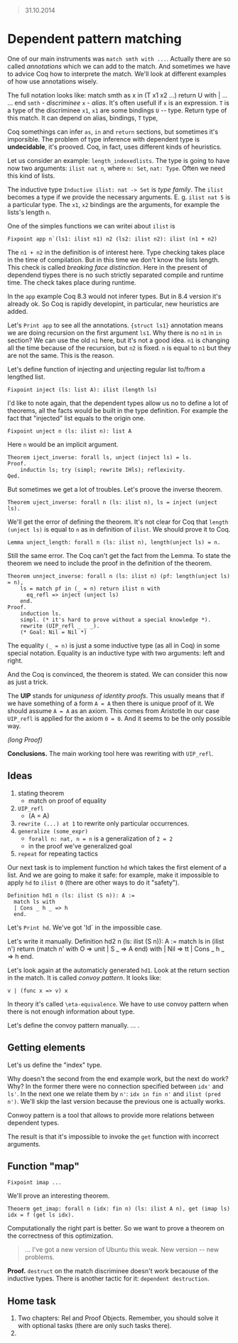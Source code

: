 > 31.10.2014

# Dependent pattern matching
One of our main instruments was `match smth with ...`. Actually there are so called _annotations_ which we can add to the match. And sometimes we have to advice Coq how to interprete the match. We'll look at different examples of how use annotations wisely.

The full notation looks like:
    match smth as x in (T x1 x2 ...)
        return U with
        | ...
        ...
    end
`smth` - _discriminee_
`x` - _alias_. It's often usefull if `x` is an expression.
`T` is a type of the discriminee
`x1`, `x1` are some  bindings
`U` -- type. Return type of this match. It can depend on alias, bindings, `T` type,

Coq somethings can infer `as`, `in` and `return` sections, but sometimes it's imporsible. The problem of type inference with dependent type is **undecidable**, it's prooved. Coq, in fact, uses different kinds of heuristics.

Let us consider an example: `length_indexedlists`. The type is going to have now two arguments: `ilist nat n`, where `n: Set`, `nat: Type`. Often we need this kind of lists.

The inductive type `Inductive ilist: nat -> Set` is _type family_. The `ilist` becomes a type if we provide the necessary arguments. E. g.  `ilist nat 5` is a particular type. The `x1`, `x2` bindings are the arguments, for example the lists's length `n`.

One of the simples functions we can writei about `ilist` is

    Fixpoint app n`(ls1: ilist n1) n2 (ls2: ilist n2): ilist (n1 + n2)

The `n1 + n2` in the definition is of interest here. Type checking takes place in the time of compilation. But in this time we don't know the lists length. This check is called _breaking face distinction_. Here in the present of dependend tiypes there is no such strictly separated compile and runtime time. The check takes place during runtime.

In the `app` example Coq 8.3 would not inferer types. But in 8.4 version it's already ok. So Coq is rapidly developint, in particular, new heuristics are added.

Let's `Print app` to see all the annotations.
`{struct ls1}` annotation means we are doing recursion on the first argument `ls1`.
Why there is no `n1` in `in` section? We can use the old `n1` here, but it's not a good idea. `n1` is changing all the time because of the recursion, but `n2` is fixed. `n` is equal to `n1` but they are not the same. This is the reason.

Let's define function of injecting and unjecting regular list to/from a lengthed list.

    Fixpoint inject (ls: list A): ilist (length ls)

I'd like to note again, that the dependent types allow us no to define a lot of theorems, all the facts would be built in the type definition. For example the fact that "injected" list equals to the origin one.

    Fixpoint unject n (ls: ilist n): list A

Here `n` would be an implicit argument.

    Theorem iject_inverse: forall ls, unject (inject ls) = ls.
    Proof.
        inductin ls; try (simpl; rewrite IHls); reflexivity.
    Qed.

But sometimes we get a lot of troubles. Let's proove the inverse theorem.

    Theorem uject_inverse: forall n (ls: ilist n), ls = inject (unject ls).

We'll get the error of defining the theorem. It's not clear for Coq that `length (unject ls)` is equal to `n` as in definition of `ilist`. We should prove it to Coq.

    Lemma unject_length: forall n (ls: ilist n), length(unject ls) = n.

Still the same error. The Coq can't get the fact from the Lemma.
To state the theorem we need to include the proof in the definition of the theorem.

    Theorem unnject_inverse: forall n (ls: ilist n) (pf: length(unject ls) = n),
        ls = match pf in (_ = n) return ilist n with
          eq_refl => inject (unject ls)
        end.
    Proof.
        induction ls.
        simpl. (* it's hard to prove without a special knowledge *). 
        rewrite (UIP_refl _ _ _).
        (* Goal: Nil = Nil *)

The equality `(_ = n)` is just a some inductive type (as all in Coq) in some special notation. Equality is an inductive type with two arguments: left and right.

And the Coq is convinced, the theorem is stated. We can consider this now as just a trick.

The **UIP** stands for _uniquness of identity proofs_. This usually means that if we have something of a form `A = A` then there is unique proof of it.
We should assume `A = A` as an axiom. This comes from Aristotle
In our case `UIP_refl` is applied for the axiom `0 = 0`. And it seems to be the only possible way.

_(long Proof)_

**Conclusions.**
The main working tool here was rewriting with `UIP_refl`.
## Ideas
1. stating theorem
    - match on proof of equality
2. `UIP_refl`
    - (A = A)
3. `rewrite (...) at 1` to rewrite only particular occurrences.
4. `generalize (some_expr)` 
    - `forall n: nat, n = n` is a generalization of `2 = 2`
    - in the proof we've generalized goal
5. `repeat` for repeating tactics

Our next task is to implement function `hd` which takes the first element of a list. And we are going to make it safe: for example, make it impossible to apply `hd` to `ilist 0` (there are other ways to do it "safety").

    Definition hd1 n (ls: ilist (S n)): A :=
      match ls with
      | Cons _ h _ => h
      end.

Let's `Print hd`. We've got 'Id` in the impossible case.

Let's write it manually.
    Definition hd2 n (ls: ilist (S n)): A :=
      match ls in (ilist n') 
        return (match n' with O => unit | S _ => A end) with
      | Nil => tt
      | Cons _ h _ => h
      end.

Let's look again at the automaticly generated `hd1`. Look at the return section in the match.
It is called _convoy pattern_. It looks like:

    v | (func x => v) x

In theory it's called `\eta-equivalence`. We have to use convoy pattern when there is not enough information about type.

Let's define the convoy pattern manually. ... .

## Getting elements
Let's us define the "index" type.

Why doesn't the second from the end example work, but the next do work? Why? In the former there were no connection specified between `idx'` and `ls'`. In the next one we relate them by `n'`: `idx in fin n'` and `ilist (pred n')`. We'll skip the last version because the previous one is actually works.

Conwoy pattern is a tool that allows to provide more relations between dependent types.

The result is that it's impossible to invoke the `get` function with incorrect arguments.

## Function "map"

    Fixpoint imap ...

We'll prove an interesting theorem.

    Theoerm get_imap: forall n (idx: fin n) (ls: ilist A n), get (imap ls) idx = f (get ls idx).

Computationally the right part is better. So we want to prove a theorem on the correctness of this optimization.

> ... I've got a new version of Ubuntu this weak. New version -- new problems.

**Proof.** `destruct` on the match discriminee doesn't work becaouse of the inductive types. There is another tactic for it: `dependent destruction`.

## Home task
1. Two chapters: Rel and Proof Objects. Remember, you should solve it with optional tasks (there are only such tasks there).
2. 
